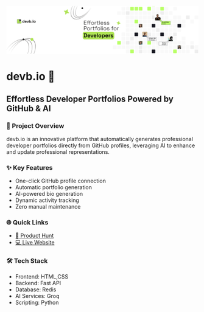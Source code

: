 ![devb.io Banner](/docs/images/banner.png)


# devb.io 🚀

## Effortless Developer Portfolios Powered by GitHub & AI

### 📝 Project Overview

devb.io is an innovative platform that automatically generates professional developer portfolios directly from GitHub profiles, leveraging AI to enhance and update professional representations.

### ✨ Key Features

- One-click GitHub profile connection
- Automatic portfolio generation
- AI-powered bio generation
- Dynamic activity tracking
- Zero manual maintenance

### 🌐 Quick Links
- [🚀 Product Hunt](https://www.producthunt.com/posts/devb-io)
- [💻 Live Website](https://devb.io)


### 🛠 Tech Stack

- Frontend:  HTML,CSS
- Backend: Fast API
- Database: Redis
- AI Services: Groq
- Scripting: Python
